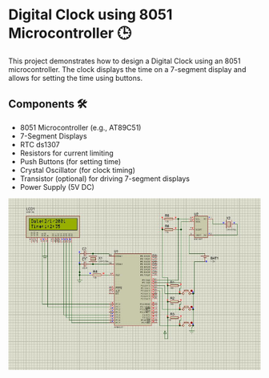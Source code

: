 # Digital Clock using 8051 Microcontroller 🕒

This project demonstrates how to design a Digital Clock using an 8051 microcontroller.
The clock displays the time on a 7-segment display and allows for setting the time using buttons.

## Components 🛠️
- 8051 Microcontroller (e.g., AT89C51)
- 7-Segment Displays 
- RTC ds1307
- Resistors for current limiting
- Push Buttons (for setting time)
- Crystal Oscillator (for clock timing)
- Transistor (optional) for driving 7-segment displays
- Power Supply (5V DC)

![Circuit](digital_clock.jpg)
